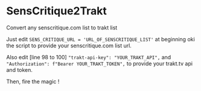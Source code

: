 # SensCritique2Trakt
Convert any senscritique.com list to trakt list

Just edit ```SENS_CRITIQUE_URL = 'URL_OF_SENSCRITIQUE_LIST'``` at beginning oki the script to provide your senscritique.com list url.

Also edit [line 98 to 100] ```"trakt-api-key": "YOUR_TRAKT_API",``` and ```"Authorization": f"Bearer YOUR_TRAKT_TOKEN",``` to provide your trakt.tv api and token.

Then, fire the magic !
